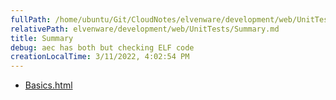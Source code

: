 ```yaml
---
fullPath: /home/ubuntu/Git/CloudNotes/elvenware/development/web/UnitTests/Summary.md
relativePath: elvenware/development/web/UnitTests/Summary.md
title: Summary
debug: aec has both but checking ELF code
creationLocalTime: 3/11/2022, 4:02:54 PM
---
```


<!-- toc -->
<!-- tocstop -->

* [Basics.html](Basics.html)